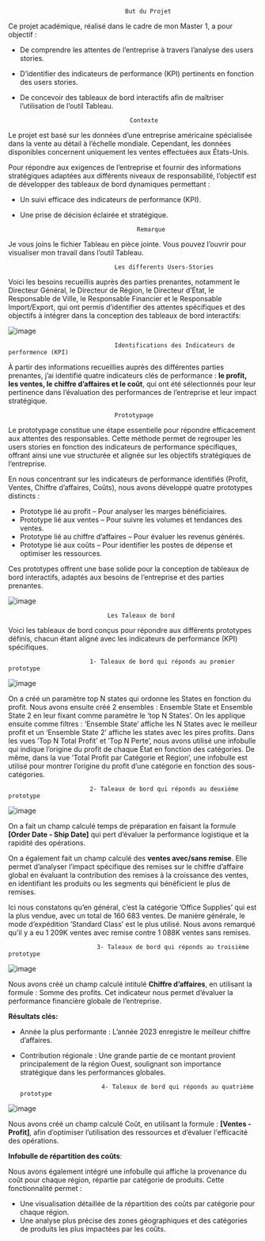 
                                     But du Projet

Ce projet académique, réalisé dans le cadre de mon Master 1, a pour objectif :
- De comprendre les attentes de l’entreprise à travers l’analyse des users stories.
- D’identifier des indicateurs de performance (KPI) pertinents en fonction des users stories.
- De concevoir des tableaux de bord interactifs afin de maîtriser l’utilisation de l’outil Tableau.

                                     Contexte

Le projet est basé sur les données d’une entreprise américaine spécialisée dans la vente au détail à l’échelle mondiale. Cependant, les données disponibles concernent uniquement les ventes effectuées aux États-Unis.

Pour répondre aux exigences de l’entreprise et fournir des informations stratégiques adaptées aux différents niveaux de responsabilité, l’objectif est de développer des tableaux de bord dynamiques permettant :
- Un suivi efficace des indicateurs de performance (KPI).
- Une prise de décision éclairée et stratégique.

                                       Remarque
Je vous joins le fichier Tableau en pièce jointe. Vous pouvez l’ouvrir pour visualiser mon travail dans l’outil Tableau.

                                  Les differents Users-Stories

Voici les besoins recueillis auprès des parties prenantes, notamment le Directeur Général, le Directeur de Région, le Directeur d’État, le Responsable de Ville, le Responsable Financier et le Responsable Import/Export, qui ont permis d’identifier des attentes spécifiques et des objectifs à intégrer dans la conception des tableaux de bord interactifs:

![image](https://github.com/Hadad-Ahmed-Ali/Business-Intelligence/assets/128106188/eb8f7cf0-f5d2-41c3-bd45-cb118eb6a142)


                                  Identifications des Indicateurs de performence (KPI)

À partir des informations recueillies auprès des différentes parties prenantes, j’ai identifié quatre indicateurs clés de performance : **le profit, les ventes, le chiffre d’affaires et le coût**, qui ont été sélectionnés pour leur pertinence dans l’évaluation des performances de l’entreprise et leur impact stratégique.

                                  Prototypage

Le prototypage constitue une étape essentielle pour répondre efficacement aux attentes des responsables. Cette méthode permet de regrouper les users stories en fonction des indicateurs de performance spécifiques, offrant ainsi une vue structurée et alignée sur les objectifs stratégiques de l’entreprise.

En nous concentrant sur les indicateurs de performance identifiés (Profit, Ventes, Chiffre d’affaires, Coûts), nous avons développé quatre prototypes distincts :
- Prototype lié au profit – Pour analyser les marges bénéficiaires.
- Prototype lié aux ventes – Pour suivre les volumes et tendances des ventes.
- Prototype lié au chiffre d’affaires – Pour évaluer les revenus générés.
- Prototype lié aux coûts – Pour identifier les postes de dépense et optimiser les ressources.
  
Ces prototypes offrent une base solide pour la conception de tableaux de bord interactifs, adaptés aux besoins de l’entreprise et des parties prenantes.

![image](https://github.com/Hadad-Ahmed-Ali/Business-Intelligence/assets/128106188/123ec3c3-b9a3-4a4e-a529-0e8cf23002b7)


                                Les Taleaux de bord
                                
Voici les tableaux de bord conçus pour répondre aux différents prototypes définis, chacun étant aligné avec les indicateurs de performance (KPI) spécifiques.

                           1- Taleaux de bord qui réponds au premier prototype
![image](https://github.com/Hadad-Ahmed-Ali/Business-Intelligence/assets/128106188/826ebe8e-b57f-47ed-b3de-4192672ff3ba)

On a créé un paramètre top N states qui ordonne les States en fonction du profit.
Nous avons ensuite créé 2 ensembles : Ensemble State et Ensemble State 2 en leur fixant comme
paramètre le ’top N States’.
On les applique ensuite comme filtres : ‘Ensemble State’ affiche les N States avec le meilleur profit et
un ‘Ensemble State 2’ affiche les states avec les pires profits.
Dans les vues ’Top N Total Profit’ et ’Top N Perte’, nous avons utilisé une infobulle qui indique l’origine
du profit de chaque État en fonction des catégories.
De même, dans la vue ’Total Profit par Catégorie et Région’, une infobulle est utilisé pour montrer
l’origine du profit d’une catégorie en fonction des sous-catégories.

                           2- Taleaux de bord qui réponds au deuxième prototype
![image](https://github.com/Hadad-Ahmed-Ali/Business-Intelligence/assets/128106188/4173913b-52f4-4bca-a775-44ff90e275c9)

On a fait un champ calculé temps de préparation en faisant la formule **[Order Date - Ship Date]** qui pert d’évaluer la performance logistique et la rapidité des opérations.

On a également fait un champ calculé des **ventes avec/sans remise**. Elle permet d’analyser l’impact spécifique des remises sur le chiffre d’affaire global en évaluant la contribution des remises à la croissance des ventes, en identifiant les produits ou les segments qui bénéficient le plus de remises.

Ici nous constatons qu’en général, c’est la catégorie ’Office Supplies’ qui est la plus vendue, avec un
total de 160 683 ventes. De manière générale, le mode d’expédition ’Standard Class’ est le plus utilisé.
Nous avons remarqué qu’il y a eu 1 209K ventes avec remise contre 1 088K ventes sans remises.

                             3- Taleaux de bord qui réponds au troisième prototype
![image](https://github.com/Hadad-Ahmed-Ali/Business-Intelligence/assets/128106188/37ac3000-31f9-4bf1-ad27-848fcbc7b99c)
                            
Nous avons créé un champ calculé intitulé **Chiffre d’affaires**, en utilisant la formule :
Somme des profits. Cet indicateur nous permet d’évaluer la performance financière globale de l’entreprise.

**Résultats clés:**

- Année la plus performante : L’année 2023 enregistre le meilleur chiffre d’affaires.
- Contribution régionale : Une grande partie de ce montant provient principalement de la région Ouest, soulignant son importance stratégique dans les performances globales.

                             4- Taleaux de bord qui réponds au quatrième prototype
![image](https://github.com/Hadad-Ahmed-Ali/Business-Intelligence/assets/128106188/306b3a3b-1dda-494e-b861-0d861343375b)

Nous avons créé un champ calculé Coût, en utilisant la formule :
**[Ventes - Profit]**, afin d’optimiser l’utilisation des ressources et d’évaluer l'efficacité des opérations.

**Infobulle de répartition des coûts**:

Nous avons également intégré une infobulle qui affiche la provenance du coût pour chaque région, répartie par catégorie de produits. Cette fonctionnalité permet :

- Une visualisation détaillée de la répartition des coûts par catégorie pour chaque région.
- Une analyse plus précise des zones géographiques et des catégories de produits les plus impactées par les coûts.


